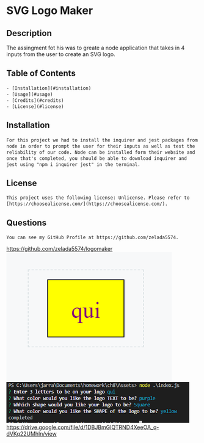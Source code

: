 # SVG Logo Maker

## Description
 The assingment fot his was to greate a node application that takes in 4 inputs from the user to create an SVG logo.
## Table of Contents
    
    - [Installation](#installation)
    - [Usage](#usage)
    - [Credits](#credits)
    - [License](#license)

 ## Installation 

    For this project we had to install the inquirer and jest packages from node in order to prompt the user for their inputs as well as test the reliability of our code. Node can be installed form their website and once that's completed, you should be able to download inquirer and jest using "npm i inquirer jest" in the terminal. 

 ## License
    
    This project uses the following license: Unlicense. Please refer to [https://choosealicense.com/](https://choosealicense.com/).

## Questions

    You can see my GitHub Profile at https://github.com/zelada5574.


https://github.com/zelada5574/logomaker
![alt text](./Assets/images_videos/svgsample.PNG)
![alt text](./Assets/images_videos/inputs.PNG)
https://drive.google.com/file/d/1DBJBmGlQTRND4XeeOA_q-dVKq22UMhln/view

